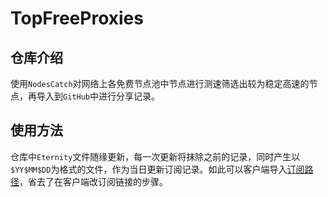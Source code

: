 # TopFreeProxies
## 仓库介绍

使用`NodesCatch`对网络上各免费节点池中节点进行测速筛选出较为稳定高速的节点，再导入到`GitHub`中进行分享记录。

## 使用方法

仓库中`Eternity`文件随缘更新，每一次更新将抹除之前的记录，同时产生以`$YY$MM$DD`为格式的文件，作为当日更新订阅记录。如此可以客户端导入[订阅路径](https://github.com/alanbobs999/TopProxies/blob/main/Eternity)，省去了在客户端改订阅链接的步骤。
